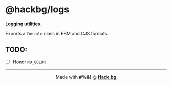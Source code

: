 # @hackbg/logs

**Logging utilities.**

Exports a `Console` class in ESM and CJS formats.

## TODO:

* [ ] Honor `NO_COLOR`

<div align="center">

---

Made with **#%&!** @ [**Hack.bg**](https://foss.hack.bg)

</div>
